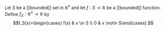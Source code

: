 Let $S$ be a [[bounded]] set in $\mathbb R^n$ and let $f: S \to \mathbb R$ be a [[bounded]] function. Define $f_S: \mathbb R^n \to \mathbb R$ by $$f_S(x)=\begin{cases} f(x) & x \in S \\ 0 & x \notin S\end{cases}.$$

